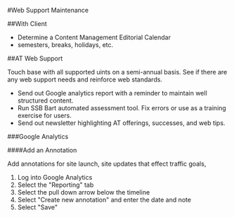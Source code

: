 #Web Support Maintenance

##With Client
* Determine a Content Management Editorial Calendar
* semesters, breaks, holidays, etc.

##AT Web Support

Touch base with all supported uints on a semi-annual basis.  See if there are any web support needs and reinforce web standards.

* Send out Google analytics report with a reminder to maintain well structured content.
* Run SSB Bart automated assessment tool.  Fix errors or use as a training exercise for users.
* Send out newsletter highlighting AT offerings, successes, and web tips.

###Google Analytics

####Add an Annotation

Add annotations for site launch, site updates that effect traffic goals, 

1. Log into Google Analytics
2. Select the "Reporting" tab
3. Select the pull down arrow below the timeline
4. Select "Create new annotation" and enter the date and note
5. Select "Save"

